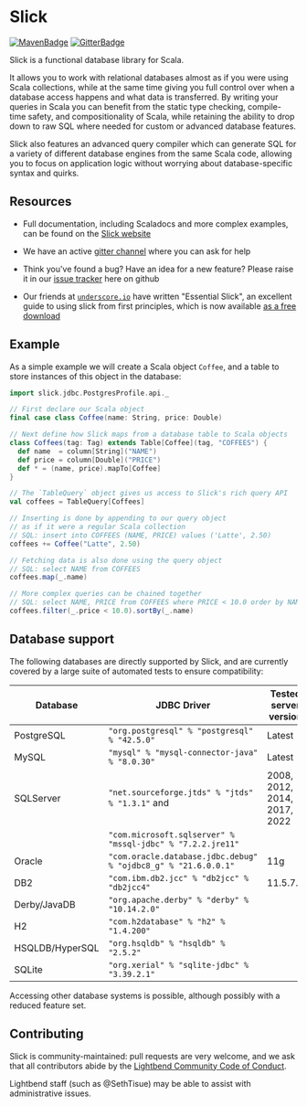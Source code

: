 # Slick

[![MavenBadge]][MavenLink]
[![GitterBadge]][GitterLink]

[MavenBadge]: https://img.shields.io/maven-central/v/com.typesafe.slick/slick_2.13.svg
[MavenLink]: http://mvnrepository.com/artifact/com.typesafe.slick/slick_2.13
[GitterBadge]: https://badges.gitter.im/Join%20Chat.svg
[GitterLink]: https://gitter.im/slick/slick?utm_source=badge&utm_medium=badge&utm_campaign=pr-badge

Slick is a functional database library for Scala.

It allows you to work with relational databases almost as if you were using 
Scala collections, while at the same time giving you full control over when a 
database access happens and what data is transferred. By writing your queries 
in Scala you can benefit from the static type checking, compile-time safety, and 
compositionality of Scala, while retaining the ability to drop down to raw SQL 
where needed for custom or advanced database features.

Slick also features an advanced query compiler which can generate SQL for a variety
of different database engines from the same Scala code, allowing you to focus on
application logic without worrying about database-specific syntax and quirks.

## Resources

- Full documentation, including Scaladocs and more complex examples, can be 
found on the [Slick website](https://scala-slick.org)

- We have an active [gitter channel](https://gitter.im/slick/slick) where you
can ask for help

- Think you've found a bug? Have an idea for a new feature? Please raise it in
our [issue tracker](https://github.com/slick/slick/issues) here on github

- Our friends at [`underscore.io`](https://underscore.io/) have written "Essential 
Slick", an excellent guide to using slick from first principles, which is now 
available [as a free download](https://underscore.io/books/essential-slick/)

## Example

As a simple example we will create a Scala object `Coffee`, and a table to store 
instances of this object in the database:

```scala
import slick.jdbc.PostgresProfile.api._

// First declare our Scala object
final case class Coffee(name: String, price: Double)

// Next define how Slick maps from a database table to Scala objects
class Coffees(tag: Tag) extends Table[Coffee](tag, "COFFEES") {
  def name  = column[String]("NAME")
  def price = column[Double]("PRICE")
  def * = (name, price).mapTo[Coffee]
}

// The `TableQuery` object gives us access to Slick's rich query API
val coffees = TableQuery[Coffees]

// Inserting is done by appending to our query object
// as if it were a regular Scala collection
// SQL: insert into COFFEES (NAME, PRICE) values ('Latte', 2.50)
coffees += Coffee("Latte", 2.50)

// Fetching data is also done using the query object
// SQL: select NAME from COFFEES
coffees.map(_.name)

// More complex queries can be chained together
// SQL: select NAME, PRICE from COFFEES where PRICE < 10.0 order by NAME
coffees.filter(_.price < 10.0).sortBy(_.name)
```

## Database support

The following databases are directly supported by Slick, and are currently covered
by a large suite of automated tests to ensure compatibility:

| Database        | JDBC Driver                                                    | Tested server version        |
|-----------------|----------------------------------------------------------------|------------------------------|
| PostgreSQL      | `"org.postgresql" % "postgresql" % "42.5.0"`                   | Latest                       |
| MySQL           | `"mysql" % "mysql-connector-java" % "8.0.30"`                  | Latest                       |
| SQLServer       | `"net.sourceforge.jtds" % "jtds" % "1.3.1"` and                | 2008, 2012, 2014, 2017, 2022 |
|                 | `"com.microsoft.sqlserver" % "mssql-jdbc" % "7.2.2.jre11"`     |                              |
| Oracle          | `"com.oracle.database.jdbc.debug" % "ojdbc8_g" % "21.6.0.0.1"` | 11g                          |
| DB2             | `"com.ibm.db2.jcc" % "db2jcc" % "db2jcc4"`                     | 11.5.7.0                     |
| Derby/JavaDB    | `"org.apache.derby" % "derby" % "10.14.2.0"`                   |                              |
| H2              | `"com.h2database" % "h2" % "1.4.200"`                          |                              |
| HSQLDB/HyperSQL | `"org.hsqldb" % "hsqldb" % "2.5.2"`                            |                              |
| SQLite          | `"org.xerial" % "sqlite-jdbc" % "3.39.2.1"`                    |                              |

Accessing other database systems is possible, although possibly with a reduced feature 
set.

## Contributing

Slick is community-maintained: pull requests are very welcome, and we
ask that all contributors abide by the [Lightbend Community Code of Conduct](https://www.lightbend.com/conduct).

Lightbend staff (such as @SethTisue) may be able to assist with
administrative issues.
